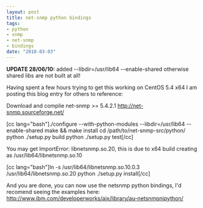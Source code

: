 ```yaml
--- 
layout: post
title: net-snmp python bindings
tags: 
- python
- snmp
- net-snmp
- bindings
date: "2010-03-03"
---
```

<strong>UPDATE 28/06/10:</strong> added --libdir=/usr/lib64 --enable-shared otherwise shared libs are not built at all!

Having spent a few hours trying to get this working on CentOS 5.4 x64 I am posting this blog entry for others to reference:

Download and complie net-snmp >= 5.4.2.1 <a href="http://net-snmp.sourceforge.net/">http://net-snmp.sourceforge.net/</a>

[cc lang="bash"]./configure --with-python-modules --libdir=/usr/lib64 --enable-shared
make && make install
cd /path/to/net-snmp-src/python/
python ./setup.py build
python ./setup.py test[/cc]

You may get ImportError: libnetsnmp.so.20, this is due to x64 build creating as /usr/lib64/libnetsnmp.so.10

[cc lang="bash"]ln -s /usr/lib64/libnetsnmp.so.10.0.3 /usr/lib64/libnetsnmp.so.20
python ./setup.py install[/cc]


And you are done, you can now use the netsnmp python bindings, I'd recomend seeing the examples here: <a href="http://www.ibm.com/developerworks/aix/library/au-netsnmpnipython/">http://www.ibm.com/developerworks/aix/library/au-netsnmpnipython/</a>
